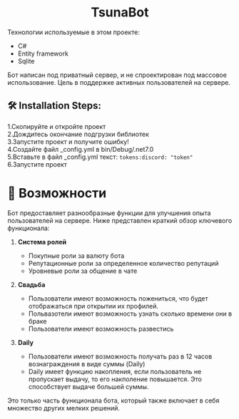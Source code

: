 <h1 align="center" id="title">TsunaBot</h1>

Технологии используемые в этом проекте:

*   C#
*   Entity framework
*   Sqlite

Бот написан под приватный сервер, и не спроектирован под массовое использование. Цель в поддержке активных пользователей на сервере.

<h2>🛠️ Installation Steps:</h2>

1.Скопируйте и откройте проект<br>
2.Дождитесь окончание подгрузки библиотек<br>
3.Запустите проект и получите ошибку!<br>
4.Создайте файл _config.yml в bin/Debug/.net7.0<br>
5.Вставьте в файл _config.yml текст: `tokens:discord: "token"` <br>
6.Запустите проект<br>

# 🍰 Возможности

Бот предоставляет разнообразные функции для улучшения опыта пользователей на сервере. Ниже представлен краткий обзор ключевого функционала:

1. **Система ролей**
   - Покупные роли за валюту бота
   - Репутационные роли за определенное количество репутаций
   - Уровневые роли за общение в чате

2. **Свадьба**
   - Пользователи имеют возможность пожениться, что будет отображаться при открытии их профилей.
   - Польвазотели имеют возможность узнать сколько времени они в браке
   - Пользователи имеют возможность развестись

3. **Daily**
   - Пользователи имеют возможность получать раз в 12 часов вознаграждения в виде суммы (Daily)
   - Daily имеет функцию накопления, если пользователь не пропускает выдачу, то его накполение повышается. Это способствует выдаче большей суммы.

Это только часть функционала бота, который также включает в себя множество других мелких решений.
